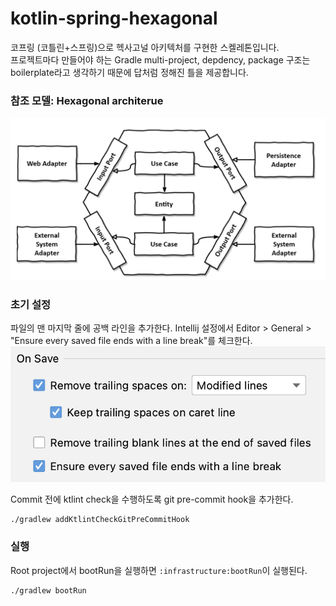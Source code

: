 # kotlin-spring-hexagonal

코프링 (코틀린+스프링)으로 헥사고널 아키텍처를 구현한 스켈레톤입니다.<br>
프로젝트마다 만들어야 하는 Gradle multi-project, depdency, package 구조는 boilerplate라고 생각하기 때문에 답처럼 정해진 틀을 제공합니다.

### 참조 모델: Hexagonal architerue
![Alt text](docs/images/hexagonal-architecture.png?raw=true "Hexagonal Architecture")

### 초기 설정
파일의 맨 마지막 줄에 공백 라인을 추가한다. Intellij 설정에서 Editor > General > "Ensure every saved file ends with a line break"를 체크한다.
![Alt text](docs/images/intellij-empty-last-line.png?raw=true "Empty last line")

Commit 전에 ktlint check을 수행하도록 git pre-commit hook을 추가한다.
```shell
./gradlew addKtlintCheckGitPreCommitHook
```

### 실행
Root project에서 bootRun을 실행하면 `:infrastructure:bootRun`이 실행된다.
```shell
./gradlew bootRun
```
